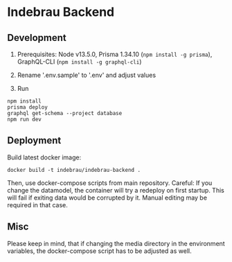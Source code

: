 # Indebrau Backend

## Development

1. Prerequisites: Node v13.5.0, Prisma 1.34.10 (`npm install -g prisma`), GraphQL-CLI (`npm install -g graphql-cli`)

2. Rename '.env.sample' to '.env' and adjust values

3. Run
```
npm install
prisma deploy
graphql get-schema --project database
npm run dev
```

## Deployment
Build latest docker image:
```
docker build -t indebrau/indebrau-backend .
```

Then, use docker-compose scripts from main repository. Careful: If you change the datamodel, the container will try a redeploy on first startup. This will fail if exiting data would be corrupted by it. Manual editing may be required in that case.

## Misc
Please keep in mind, that if changing the media directory in the environment variables, the docker-compose script has
to be adjusted as well.